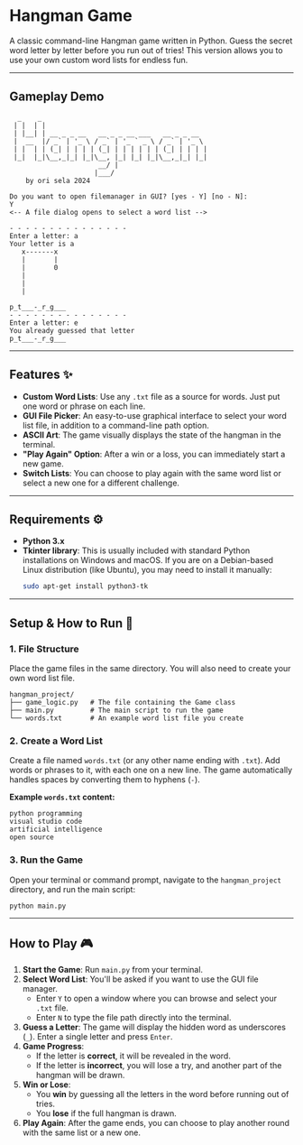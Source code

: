 # Hangman Game

A classic command-line Hangman game written in Python. Guess the secret word letter by letter before you run out of tries! This version allows you to use your own custom word lists for endless fun.

---

## Gameplay Demo

```
  _    _
 | |  | |
 | |__| | __ _ _ __   __ _ _ __ ___   __ _ _ __
 |  __  |/ _` | '_ \ / _` | '_ ` _ \ / _` | '_ \
 | |  | | (_| | | | | (_| | | | | | | (_| | | | |
 |_|  |_|\__,_|_| |_|\__, |_| |_| |_|\__,_|_| |_|
                      __/ |
                     |___/
    by ori sela 2024

Do you want to open filemanager in GUI? [yes - Y] [no - N]:
Y
<-- A file dialog opens to select a word list -->

- - - - - - - - - - - - - - -
Enter a letter: a
Your letter is a
   x-------x
   |       |
   |       0
   |
   |
   |

p_t___-_r_g___
- - - - - - - - - - - - - - -
Enter a letter: e
You already guessed that letter
p_t___-_r_g___
```

---

## Features ✨

* **Custom Word Lists**: Use any `.txt` file as a source for words. Just put one word or phrase on each line.
* **GUI File Picker**: An easy-to-use graphical interface to select your word list file, in addition to a command-line path option.
* **ASCII Art**: The game visually displays the state of the hangman in the terminal.
* **"Play Again" Option**: After a win or a loss, you can immediately start a new game.
* **Switch Lists**: You can choose to play again with the same word list or select a new one for a different challenge.

---

## Requirements ⚙️

* **Python 3.x**
* **Tkinter library**: This is usually included with standard Python installations on Windows and macOS. If you are on a Debian-based Linux distribution (like Ubuntu), you may need to install it manually:
    ```bash
    sudo apt-get install python3-tk
    ```

---

## Setup & How to Run 🚀

### 1. File Structure

Place the game files in the same directory. You will also need to create your own word list file.

```
hangman_project/
├── game_logic.py   # The file containing the Game class
├── main.py         # The main script to run the game
└── words.txt       # An example word list file you create
```

### 2. Create a Word List

Create a file named `words.txt` (or any other name ending with `.txt`). Add words or phrases to it, with each one on a new line. The game automatically handles spaces by converting them to hyphens (`-`).

**Example `words.txt` content:**

```
python programming
visual studio code
artificial intelligence
open source
```

### 3. Run the Game

Open your terminal or command prompt, navigate to the `hangman_project` directory, and run the main script:

```bash
python main.py
```

---

## How to Play 🎮

1.  **Start the Game**: Run `main.py` from your terminal.
2.  **Select Word List**: You'll be asked if you want to use the GUI file manager.
    * Enter `Y` to open a window where you can browse and select your `.txt` file.
    * Enter `N` to type the file path directly into the terminal.
3.  **Guess a Letter**: The game will display the hidden word as underscores (`_`). Enter a single letter and press `Enter`.
4.  **Game Progress**:
    * If the letter is **correct**, it will be revealed in the word.
    * If the letter is **incorrect**, you will lose a try, and another part of the hangman will be drawn.
5.  **Win or Lose**:
    * You **win** by guessing all the letters in the word before running out of tries.
    * You **lose** if the full hangman is drawn.
6.  **Play Again**: After the game ends, you can choose to play another round with the same list or a new one.
